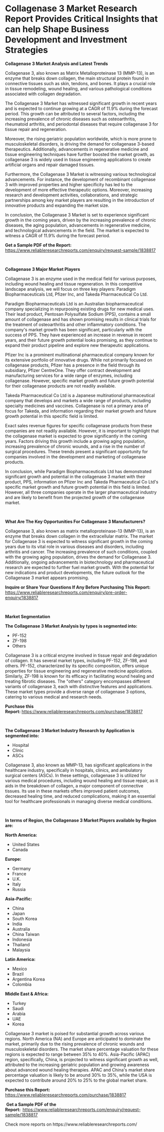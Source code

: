<p><h1>Collagenase 3 Market Research Report Provides Critical Insights that can help Shape Business Development and Investment Strategies</h1></p><p><strong>Collagenase 3 Market Analysis and Latest Trends</strong></p>
<p><p>Collagenase 3, also known as Matrix Metalloproteinase 13 (MMP-13), is an enzyme that breaks down collagen, the main structural protein found in connective tissues such as skin, tendons, and bones. It plays a crucial role in tissue remodeling, wound healing, and various pathological conditions associated with collagen degradation.</p><p>The Collagenase 3 Market has witnessed significant growth in recent years and is expected to continue growing at a CAGR of 11.9% during the forecast period. This growth can be attributed to several factors, including the increasing prevalence of chronic diseases such as osteoarthritis, rheumatoid arthritis, and periodontal diseases that require collagenase 3 for tissue repair and regeneration.</p><p>Moreover, the rising geriatric population worldwide, which is more prone to musculoskeletal disorders, is driving the demand for collagenase 3-based therapeutics. Additionally, advancements in regenerative medicine and tissue engineering techniques have further boosted the market growth, as collagenase 3 is widely used in tissue engineering applications to create artificial organs and repair damaged tissues.</p><p>Furthermore, the Collagenase 3 Market is witnessing various technological advancements. For instance, the development of recombinant collagenase 3 with improved properties and higher specificity has led to the development of more effective therapeutic options. Moreover, increasing research and development activities, collaborations, and strategic partnerships among key market players are resulting in the introduction of innovative products and expanding the market size.</p><p>In conclusion, the Collagenase 3 Market is set to experience significant growth in the coming years, driven by the increasing prevalence of chronic diseases, the aging population, advancements in regenerative medicine, and technological advancements in the field. The market is expected to witness a CAGR of 11.9% during the forecast period.</p></p>
<p><strong>Get a Sample PDF of the Report:&nbsp;</strong> <a href="https://www.reliableresearchreports.com/enquiry/request-sample/1838817">https://www.reliableresearchreports.com/enquiry/request-sample/1838817</a></p>
<p>&nbsp;</p>
<p><strong>Collagenase 3 Major Market Players</strong></p>
<p><p>Collagenase 3 is an enzyme used in the medical field for various purposes, including wound healing and tissue regeneration. In this competitive landscape analysis, we will focus on three key players: Paradigm Biopharmaceuticals Ltd, Pfizer Inc, and Takeda Pharmaceutical Co Ltd.</p><p>Paradigm Biopharmaceuticals Ltd is an Australian biopharmaceutical company specializing in repurposing existing drugs for new medical uses. Their lead product, Pentosan Polysulfate Sodium (PPS), contains a small amount of collagenase and has shown promising results in clinical trials for the treatment of osteoarthritis and other inflammatory conditions. The company's market growth has been significant, particularly with the success of PPS. They have experienced an increase in revenue in recent years, and their future growth potential looks promising, as they continue to expand their product pipeline and explore new therapeutic applications.</p><p>Pfizer Inc is a prominent multinational pharmaceutical company known for its extensive portfolio of innovative drugs. While not primarily focused on collagenase products, Pfizer has a presence in the field through its subsidiary, Pfizer CentreOne. They offer contract development and manufacturing services for a wide range of enzymes, including collagenase. However, specific market growth and future growth potential for their collagenase products are not readily available.</p><p>Takeda Pharmaceutical Co Ltd is a Japanese multinational pharmaceutical company that develops and markets a wide range of products, including specialty medicines and vaccines. Collagenase is not a primary area of focus for Takeda, and information regarding their market growth and future growth potential in this specific field is limited.</p><p>Exact sales revenue figures for specific collagenase products from these companies are not readily available. However, it is important to highlight that the collagenase market is expected to grow significantly in the coming years. Factors driving this growth include a growing aging population, increasing prevalence of chronic wounds, and a rise in the number of surgical procedures. These trends present a significant opportunity for companies involved in the development and marketing of collagenase products.</p><p>In conclusion, while Paradigm Biopharmaceuticals Ltd has demonstrated significant growth and potential in the collagenase 3 market with their product, PPS, information on Pfizer Inc and Takeda Pharmaceutical Co Ltd's specific market growth and future growth potential in this field is limited. However, all three companies operate in the larger pharmaceutical industry and are likely to benefit from the projected growth of the collagenase market.</p></p>
<p>&nbsp;</p>
<p><strong>What Are The Key Opportunities For Collagenase 3 Manufacturers?</strong></p>
<p><p>Collagenase 3, also known as matrix metalloproteinase-13 (MMP-13), is an enzyme that breaks down collagen in the extracellular matrix. The market for Collagenase 3 is expected to witness significant growth in the coming years due to its vital role in various diseases and disorders, including arthritis and cancer. The increasing prevalence of such conditions, coupled with the growing aging population, drives the demand for Collagenase 3. Additionally, ongoing advancements in biotechnology and pharmaceutical research are expected to further fuel market growth. With the potential for new indications and product developments, the future outlook for the Collagenase 3 market appears promising.</p></p>
<p><strong>Inquire or Share Your Questions If Any Before Purchasing This Report:</strong> <a href="https://www.reliableresearchreports.com/enquiry/pre-order-enquiry/1838817">https://www.reliableresearchreports.com/enquiry/pre-order-enquiry/1838817</a></p>
<p>&nbsp;</p>
<p><strong>Market Segmentation</strong></p>
<p><strong>The Collagenase 3 Market Analysis by types is segmented into:</strong></p>
<p><ul><li>PF-152</li><li>ZF-198</li><li>Others</li></ul></p>
<p><p>Collagenase 3 is a critical enzyme involved in tissue repair and degradation of collagen. It has several market types, including PF-152, ZF-198, and others. PF-152, characterized by its specific composition, offers unique properties for tissue engineering and regenerative medicine applications. Similarly, ZF-198 is known for its efficacy in facilitating wound healing and treating fibrotic diseases. The "others" category encompasses different variants of collagenase 3, each with distinctive features and applications. These market types provide a diverse range of collagenase 3 options, catering to various medical and research needs.</p></p>
<p><strong>Purchase this Report:&nbsp;</strong><a href="https://www.reliableresearchreports.com/purchase/1838817">https://www.reliableresearchreports.com/purchase/1838817</a></p>
<p>&nbsp;</p>
<p><strong>The Collagenase 3 Market Industry Research by Application is segmented into:</strong></p>
<p><ul><li>Hospital</li><li>Clinic</li><li>ASCs</li></ul></p>
<p><p>Collagenase 3, also known as MMP-13, has significant applications in the healthcare industry, specifically in hospitals, clinics, and ambulatory surgical centers (ASCs). In these settings, collagenase 3 is utilized for various medical procedures, including wound healing and tissue repair, as it aids in the breakdown of collagen, a major component of connective tissues. Its use in these markets offers improved patient outcomes, decreased healing time, and reduced complications, making it an essential tool for healthcare professionals in managing diverse medical conditions.</p></p>
<p>&nbsp;</p>
<p><strong>In terms of Region, the Collagenase 3 Market Players available by Region are:</strong></p>
<p>
    <p> <strong> North America: </strong>
        <ul>
            <li>United States</li>
            <li>Canada</li>
        </ul>
        </p> 
    <p> <strong> Europe: </strong>
        <ul>
            <li>Germany</li>
            <li>France</li>
            <li>U.K.</li>
            <li>Italy</li>
            <li>Russia</li>
        </ul>
        </p> 
    <p> <strong> Asia-Pacific: </strong>
        <ul>
            <li>China</li>
            <li>Japan</li>
            <li>South Korea</li>
            <li>India</li>
            <li>Australia</li>
            <li>China Taiwan</li>
            <li>Indonesia</li>
            <li>Thailand</li>
            <li>Malaysia</li>
        </ul>
        </p> 
    <p> <strong> Latin America: </strong>
        <ul>
            <li>Mexico</li>
            <li>Brazil</li>
            <li>Argentina Korea</li>
            <li>Colombia</li>
        </ul>
        </p> 
    <p> <strong> Middle East & Africa: </strong>
        <ul>
            <li>Turkey</li>
            <li>Saudi</li>
            <li>Arabia</li>
            <li>UAE</li>
            <li>Korea</li>
        </ul>
    </p>
    </p>
<p><p>Collagenase 3 market is poised for substantial growth across various regions. North America (NA) and Europe are anticipated to dominate the market, primarily due to the rising prevalence of chronic wounds and musculoskeletal disorders. The market share percentage valuation for these regions is expected to range between 35% to 40%. Asia-Pacific (APAC) region, specifically, China, is projected to witness significant growth as well, attributed to the increasing geriatric population and growing awareness about advanced wound healing therapies. APAC and China's market share percentage valuation is likely to be around 30% to 35%, while the USA is expected to contribute around 20% to 25% to the global market share.</p></p>
<p><strong>Purchase this Report: </strong><a href="https://www.reliableresearchreports.com/purchase/1838817">https://www.reliableresearchreports.com/purchase/1838817</a></p>
<p>&nbsp;<strong>Get a Sample PDF of the Report:&nbsp;&nbsp;</strong><a href="https://www.reliableresearchreports.com/enquiry/request-sample/1838817">https://www.reliableresearchreports.com/enquiry/request-sample/1838817</a></p>
<p><strong></strong></p>
<p>Check more reports on https://www.reliableresearchreports.com/</p>